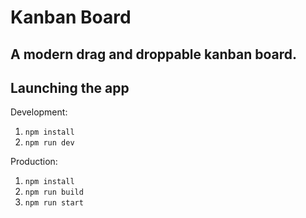 # Kanban Board
## A modern drag and droppable kanban board. <br>

## Launching the app

Development:
1. `npm install`
2. `npm run dev`


Production:
1. `npm install`
2. `npm run build`
3. `npm run start`
